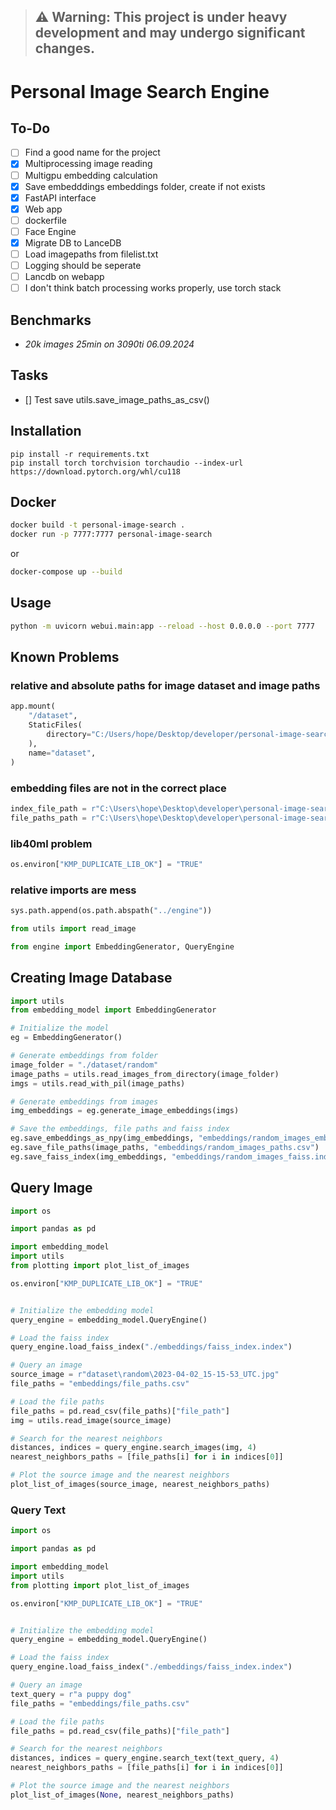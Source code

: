 > ## ⚠️ **Warning:** This project is under heavy development and may undergo significant changes.

# Personal Image Search Engine

## To-Do

- [ ] Find a good name for the project
- [x] Multiprocessing image reading
- [ ] Multigpu embedding calculation
- [x] Save embedddings embeddings folder, create if not exists
- [x] FastAPI interface
- [x] Web app
- [ ] dockerfile
- [ ] Face Engine
- [x] Migrate DB to LanceDB
- [ ] Load imagepaths from filelist.txt
- [ ] Logging should be seperate
- [ ] Lancdb on webapp
- [ ] I don't think batch processing works properly, use torch stack

## Benchmarks

- _20k images 25min on 3090ti 06.09.2024_

## Tasks

- [] Test save utils.save_image_paths_as_csv()

## Installation

```
pip install -r requirements.txt
pip install torch torchvision torchaudio --index-url https://download.pytorch.org/whl/cu118
```

## Docker

```bash
docker build -t personal-image-search .
docker run -p 7777:7777 personal-image-search
```

or

```bash
docker-compose up --build
```

## Usage

```bash
python -m uvicorn webui.main:app --reload --host 0.0.0.0 --port 7777
```

## Known Problems

### relative and absolute paths for image dataset and image paths

```python
app.mount(
    "/dataset",
    StaticFiles(
        directory="C:/Users/hope/Desktop/developer/personal-image-search-engine/dataset"
    ),
    name="dataset",
)

```

### embedding files are not in the correct place

```python
index_file_path = r"C:\Users\hope\Desktop\developer\personal-image-search-engine\embeddings\random_images_faiss.index"
file_paths_path = r"C:\Users\hope\Desktop\developer\personal-image-search-engine\embeddings\random_images_paths.csv"
```

### lib40ml problem

```python
os.environ["KMP_DUPLICATE_LIB_OK"] = "TRUE"
```

### relative imports are mess

```python
sys.path.append(os.path.abspath("../engine"))

from utils import read_image

from engine import EmbeddingGenerator, QueryEngine
```

## Creating Image Database

```python
import utils
from embedding_model import EmbeddingGenerator

# Initialize the model
eg = EmbeddingGenerator()

# Generate embeddings from folder
image_folder = "./dataset/random"
image_paths = utils.read_images_from_directory(image_folder)
imgs = utils.read_with_pil(image_paths)

# Generate embeddings from images
img_embeddings = eg.generate_image_embeddings(imgs)

# Save the embeddings, file paths and faiss index
eg.save_embeddings_as_npy(img_embeddings, "embeddings/random_images_embeddings.npy")
eg.save_file_paths(image_paths, "embeddings/random_images_paths.csv")
eg.save_faiss_index(img_embeddings, "embeddings/random_images_faiss.index")
```

## Query Image

```python
import os

import pandas as pd

import embedding_model
import utils
from plotting import plot_list_of_images

os.environ["KMP_DUPLICATE_LIB_OK"] = "TRUE"


# Initialize the embedding model
query_engine = embedding_model.QueryEngine()

# Load the faiss index
query_engine.load_faiss_index("./embeddings/faiss_index.index")

# Query an image
source_image = r"dataset\random\2023-04-02_15-15-53_UTC.jpg"
file_paths = "embeddings/file_paths.csv"

# Load the file paths
file_paths = pd.read_csv(file_paths)["file_path"]
img = utils.read_image(source_image)

# Search for the nearest neighbors
distances, indices = query_engine.search_images(img, 4)
nearest_neighbors_paths = [file_paths[i] for i in indices[0]]

# Plot the source image and the nearest neighbors
plot_list_of_images(source_image, nearest_neighbors_paths)
```

### Query Text

```python
import os

import pandas as pd

import embedding_model
import utils
from plotting import plot_list_of_images

os.environ["KMP_DUPLICATE_LIB_OK"] = "TRUE"


# Initialize the embedding model
query_engine = embedding_model.QueryEngine()

# Load the faiss index
query_engine.load_faiss_index("./embeddings/faiss_index.index")

# Query an image
text_query = r"a puppy dog"
file_paths = "embeddings/file_paths.csv"

# Load the file paths
file_paths = pd.read_csv(file_paths)["file_path"]

# Search for the nearest neighbors
distances, indices = query_engine.search_text(text_query, 4)
nearest_neighbors_paths = [file_paths[i] for i in indices[0]]

# Plot the source image and the nearest neighbors
plot_list_of_images(None, nearest_neighbors_paths)
```
